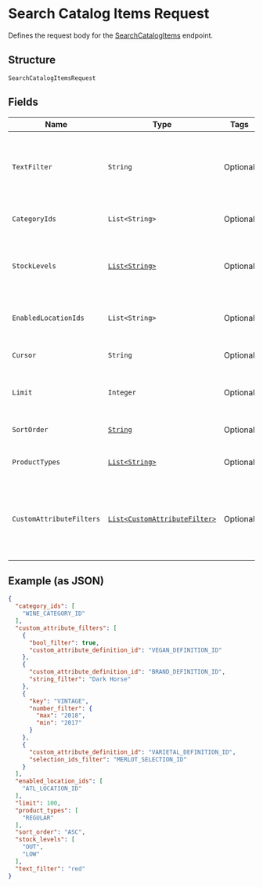 
# Search Catalog Items Request

Defines the request body for the [SearchCatalogItems](../../doc/api/catalog.md#search-catalog-items) endpoint.

## Structure

`SearchCatalogItemsRequest`

## Fields

| Name | Type | Tags | Description | Getter |
|  --- | --- | --- | --- | --- |
| `TextFilter` | `String` | Optional | The text filter expression to return items or item variations containing specified text in<br>the `name`, `description`, or `abbreviation` attribute value of an item, or in<br>the `name`, `sku`, or `upc` attribute value of an item variation. | String getTextFilter() |
| `CategoryIds` | `List<String>` | Optional | The category id query expression to return items containing the specified category IDs. | List<String> getCategoryIds() |
| `StockLevels` | [`List<String>`](../../doc/models/search-catalog-items-request-stock-level.md) | Optional | The stock-level query expression to return item variations with the specified stock levels.<br>See [SearchCatalogItemsRequestStockLevel](#type-searchcatalogitemsrequeststocklevel) for possible values | List<String> getStockLevels() |
| `EnabledLocationIds` | `List<String>` | Optional | The enabled-location query expression to return items and item variations having specified enabled locations. | List<String> getEnabledLocationIds() |
| `Cursor` | `String` | Optional | The pagination token, returned in the previous response, used to fetch the next batch of pending results. | String getCursor() |
| `Limit` | `Integer` | Optional | The maximum number of results to return per page. The default value is 100.<br>**Constraints**: `<= 100` | Integer getLimit() |
| `SortOrder` | [`String`](../../doc/models/sort-order.md) | Optional | The order (e.g., chronological or alphabetical) in which results from a request are returned. | String getSortOrder() |
| `ProductTypes` | [`List<String>`](../../doc/models/catalog-item-product-type.md) | Optional | The product types query expression to return items or item variations having the specified product types. | List<String> getProductTypes() |
| `CustomAttributeFilters` | [`List<CustomAttributeFilter>`](../../doc/models/custom-attribute-filter.md) | Optional | The customer-attribute filter to return items or item variations matching the specified<br>custom attribute expressions. A maximum number of 10 custom attribute expressions are supported in<br>a single call to the [SearchCatalogItems](../../doc/api/catalog.md#search-catalog-items) endpoint. | List<CustomAttributeFilter> getCustomAttributeFilters() |

## Example (as JSON)

```json
{
  "category_ids": [
    "WINE_CATEGORY_ID"
  ],
  "custom_attribute_filters": [
    {
      "bool_filter": true,
      "custom_attribute_definition_id": "VEGAN_DEFINITION_ID"
    },
    {
      "custom_attribute_definition_id": "BRAND_DEFINITION_ID",
      "string_filter": "Dark Horse"
    },
    {
      "key": "VINTAGE",
      "number_filter": {
        "max": "2018",
        "min": "2017"
      }
    },
    {
      "custom_attribute_definition_id": "VARIETAL_DEFINITION_ID",
      "selection_ids_filter": "MERLOT_SELECTION_ID"
    }
  ],
  "enabled_location_ids": [
    "ATL_LOCATION_ID"
  ],
  "limit": 100,
  "product_types": [
    "REGULAR"
  ],
  "sort_order": "ASC",
  "stock_levels": [
    "OUT",
    "LOW"
  ],
  "text_filter": "red"
}
```


